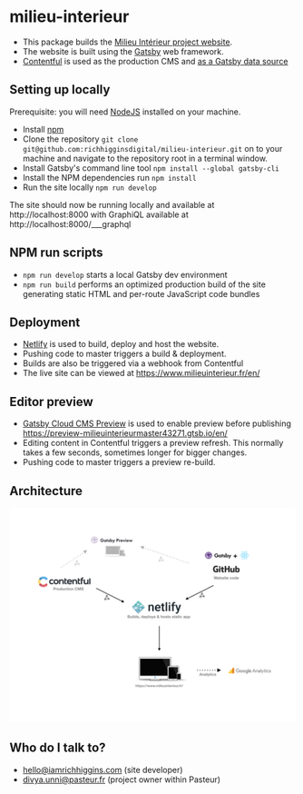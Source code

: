 # milieu-interieur

- This package builds the [Milieu Intérieur project website](https://www.milieuinterieur.fr/en/).
- The website is built using the [Gatsby](https://github.com/gatsbyjs/gatsby/tree/gatsby%403.14.0) web framework.
- [Contentful](https://www.contentful.com/) is used as the production CMS and [as a Gatsby data source](https://github.com/gatsbyjs/gatsby/tree/master/packages/gatsby-source-contentful)

## Setting up locally

Prerequisite: you will need [NodeJS](https://nodejs.org/en/) installed on your machine.

- Install [npm](https://www.npmjs.com/)
- Clone the repository `git clone git@github.com:richhigginsdigital/milieu-interieur.git` on to your machine and navigate to the repository root in a terminal window.
- Install Gatsby's command line tool `npm install --global gatsby-cli`
- Install the NPM dependencies run `npm install`
- Run the site locally `npm run develop`

The site should now be running locally and available at http://localhost:8000 with GraphiQL available at http://localhost:8000/___graphql

## NPM run scripts

- `npm run develop` starts a local Gatsby dev environment
- `npm run build` performs an optimized production build of the site generating static HTML and per-route JavaScript code bundles

## Deployment

- [Netlify](https://www.netlify.com/) is used to build, deploy and host the website.
- Pushing code to master triggers a build & deployment.
- Builds are also be triggered via a webhook from Contentful
- The live site can be viewed at https://www.milieuinterieur.fr/en/

## Editor preview

- [Gatsby Cloud CMS Preview](https://www.gatsbyjs.com/products/cloud/previews/) is used to enable preview before publishing https://preview-milieuinterieurmaster43271.gtsb.io/en/
- Editing content in Contentful triggers a preview refresh. This normally takes a few seconds, sometimes longer for bigger changes.
- Pushing code to master triggers a preview re-build.

## Architecture

![Image](architecture.png)

## Who do I talk to?

- hello@iamrichhiggins.com (site developer)
- divya.unni@pasteur.fr (project owner within Pasteur)
